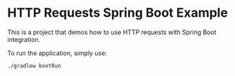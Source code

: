 # HTTP Requests Spring Boot Example

This is a project that demos how to use HTTP requests with Spring Boot integration.

To run the application, simply use:

```
./gradlew bootRun
```

